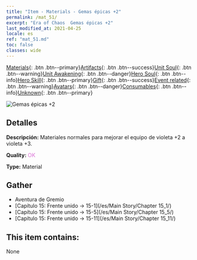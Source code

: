 ```yaml
---
title: "Item - Materials - Gemas épicas +2"
permalink: /mat_51/
excerpt: "Era of Chaos  Gemas épicas +2"
last_modified_at: 2021-04-25
locale: es
ref: "mat_51.md"
toc: false
classes: wide
---
```

 [Materials](/ItemsES/){: .btn .btn--primary}[Artifacts](/ItemsES/Artifacts/){: .btn .btn--success}[Unit Soul](/ItemsES/UnitSoul/){: .btn .btn--warning}[Unit Awakening](/ItemsES/UnitAwakening/){: .btn .btn--danger}[Hero Soul](/ItemsES/HeroSoul/){: .btn .btn--info}[Hero Skill](/ItemsES/HeroSkill/){: .btn .btn--primary}[Gift](/ItemsES/Gift/){: .btn .btn--success}[Event related](/ItemsES/Events/){: .btn .btn--warning}[Avatars](/ItemsES/Avatars/){: .btn .btn--danger}[Consumables](/ItemsES/Consumables/){: .btn .btn--info}[Unknown](/ItemsES/Unknown/){: .btn .btn--primary}

 ![Gemas épicas +2](/images/t/i_cailiao_baoshi2.png)

## Detalles
 **Descripción:** Materiales normales para mejorar el equipo de violeta +2 a violeta +3.

 **Quality:** <span style="color: #DA70D6">OK</span>

 **Type:** Material

## Gather

*    Aventura de Gremio 
*    [Capítulo 15: Frente unido -> 15-1](/es/Main Story/Chapter 15_1/) 
*    [Capítulo 15: Frente unido -> 15-5](/es/Main Story/Chapter 15_5/) 
*    [Capítulo 15: Frente unido -> 15-11](/es/Main Story/Chapter 15_11/) 

## This item contains:

  None

